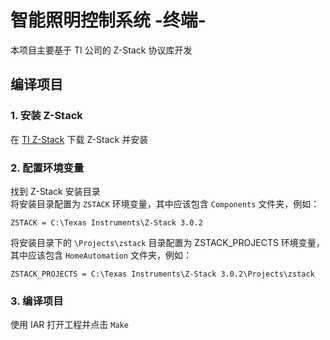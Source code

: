 # 智能照明控制系统 -终端-
本项目主要基于 TI 公司的 Z-Stack 协议库开发

## 编译项目
### 1. 安装 Z-Stack
在 [TI Z-Stack](https://www.ti.com/tool/Z-STACK) 下载 Z-Stack 并安装
### 2. 配置环境变量
找到 Z-Stack 安装目录<br>
将安装目录配置为 `ZSTACK` 环境变量，其中应该包含 `Components` 文件夹，例如：
```
ZSTACK = C:\Texas Instruments\Z-Stack 3.0.2
```
将安装目录下的 `\Projects\zstack` 目录配置为 ZSTACK_PROJECTS 环境变量，其中应该包含 `HomeAutomation` 文件夹，例如：
```
ZSTACK_PROJECTS = C:\Texas Instruments\Z-Stack 3.0.2\Projects\zstack
```
### 3. 编译项目
使用 IAR 打开工程并点击 `Make`
